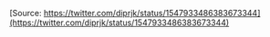 [Source: https://twitter.com/diprjk/status/1547933486383673344](https://twitter.com/diprjk/status/1547933486383673344)